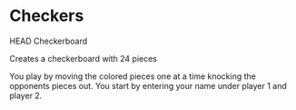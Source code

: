 # Checkers

HEAD
Checkerboard

Creates a checkerboard
with 24 pieces

You play by moving the colored pieces one at a time knocking the opponents pieces out. You start by entering your name under player 1 and player 2.
